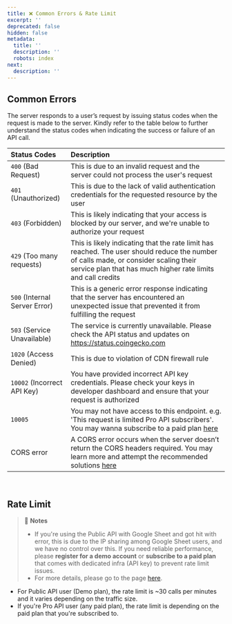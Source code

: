 ```yaml
---
title: ❌ Common Errors & Rate Limit
excerpt: ''
deprecated: false
hidden: false
metadata:
  title: ''
  description: ''
  robots: index
next:
  description: ''
---
```

## Common Errors

The server responds to a user’s request by issuing status codes when the request is made to the server. Kindly refer to the table below to further understand the status codes when indicating the success or failure of an API call.

| Status Codes                  | Description                                                                                                                                                                                                                                           |
| :---------------------------- | :---------------------------------------------------------------------------------------------------------------------------------------------------------------------------------------------------------------------------------------------------- |
| `400` (Bad Request)           | This is due to an invalid request and the server could not process the user's request                                                                                                                                                                 |
| `401` (Unauthorized)          | This is due to the lack of valid authentication credentials for the requested resource by the user                                                                                                                                                    |
| `403` (Forbidden)             | This is likely indicating that your access is blocked by our server, and we're unable to authorize your request                                                                                                                                       |
| `429` (Too many requests)     | This is likely indicating that the rate limit has reached. The user should reduce the number of calls made, or consider scaling their service plan that has much higher rate limits and call credits                                                  |
| `500` (Internal Server Error) | This is a generic error response indicating that the server has encountered an unexpected issue that prevented it from fulfilling the request                                                                                                         |
| `503` (Service Unavailable)   | The service is currently unavailable. Please check the API status and updates on <https://status.coingecko.com>                                                                                                                                       |
| `1020` (Access Denied)        | This is due to violation of CDN firewall rule                                                                                                                                                                                                         |
| `10002` (Incorrect API Key)   | You have provided incorrect API key credentials. Please check your keys in developer dashboard and ensure that your request is authorized                                                                                                             |
| `10005`                       | You may not have access to this endpoint. e.g. 'This request is limited Pro API subscribers'. You may wanna subscribe to a paid plan [here](https://www.coingecko.com/en/api/pricing)                                                                 |
| CORS error                    | A CORS error occurs when the server doesn’t return the CORS headers required. You may learn more and attempt the recommended solutions [here](https://www.bannerbear.com/blog/what-is-a-cors-error-and-how-to-fix-it-3-ways/#how-to-fix-a-cors-error) |

<br />

## Rate Limit

> 📘 **Notes**
> 
> - If you're using the Public API with Google Sheet and got hit with error, this is due to the IP sharing among Google Sheet users, and we have no control over this. If you need reliable performance, please **register for a demo account** or **subscribe to a paid plan** that comes with dedicated infra (API key) to prevent rate limit issues.
> - For more details, please go to the page [here](https://www.coingecko.com/en/api/pricing).

- For Public API user (Demo plan), the rate limit is ~30 calls per minutes and it varies depending on the traffic size.
- If you're Pro API user (any paid plan), the rate limit is depending on the paid plan that you're subscribed to.